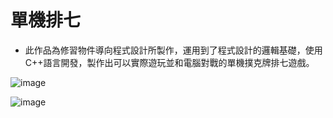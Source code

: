 # 單機排七
* 此作品為修習物件導向程式設計所製作，運用到了程式設計的邏輯基礎，使用C++語言開發，製作出可以實際遊玩並和電腦對戰的單機撲克牌排七遊戲。

![image](https://github.com/alicejimmy/college/assets/71706978/0de02b2c-2780-442a-b51c-c3b5b83f28db)

![image](https://github.com/alicejimmy/college/assets/71706978/1c01884f-1ec7-41fa-8556-901005497589)
